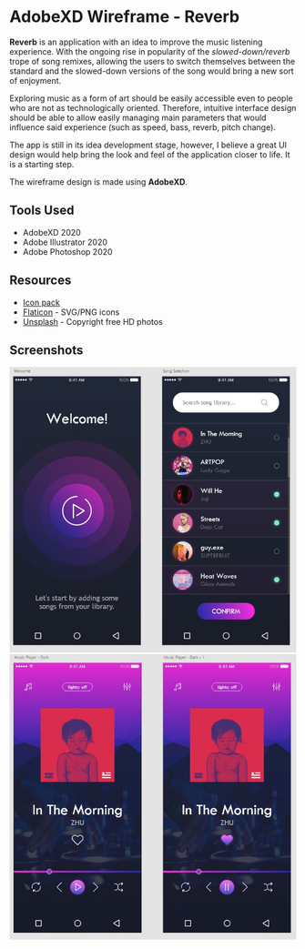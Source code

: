 # AdobeXD Wireframe - Reverb
**Reverb** is an application with an idea to improve the music listening experience. With the ongoing rise in popularity of the *slowed-down/reverb* trope of song remixes, allowing the users to switch themselves between the standard and the slowed-down versions of the song would bring a new sort of enjoyment. 

Exploring music as a form of art should be easily accessible even to people who are not as technologically oriented. Therefore, intuitive interface design should be able to allow easily managing main parameters that would influence said experience (such as speed, bass, reverb, pitch change). 

The app is still in its idea development stage, however, I believe a great UI design would help bring the look and feel of the application closer to life. It is a starting step.

The wireframe design is made using **AdobeXD**.

## Tools Used

- AdobeXD 2020
- Adobe Illustrator 2020
- Adobe Photoshop 2020


## Resources

- [Icon pack](https://www.flaticon.com/packs/multimedia-collection)
- [Flaticon](https://www.flaticon.com/) - SVG/PNG icons
- [Unsplash](https://unsplash.com/) - Copyright free HD photos


## Screenshots
![Reverb](images/screenshot01.jpg)
![Reverb](images/screenshot02.jpg)
